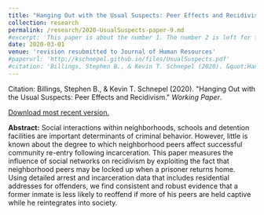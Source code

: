 ```yaml
---
title: "Hanging Out with the Usual Suspects: Peer Effects and Recidivism"
collection: research
permalink: /research/2020-UsualSuspects-paper-9.md
#excerpt: 'This paper is about the number 1. The number 2 is left for future work.'
date: 2020-03-01
venue: 'revision resubmitted to Journal of Human Resources'
#paperurl: 'http://kschnepel.github.io/files/UsualSuspects.pdf'
#citation: 'Billings, Stephen B., & Kevin T. Schnepel (2020). &quot;Hanging Out with the Usual Suspects: Peer Effects and Recidivism.&quot; <i>Working Paper</i>.'
---
```


Citation: Billings, Stephen B., & Kevin T. Schnepel (2020). &quot;Hanging Out with the Usual Suspects: Peer Effects and Recidivism.&quot; <i>Working Paper</i>.

[Download most recent version.](http://kschnepel.github.io/files/UsualSuspects.pdf) 

**Abstract:** Social interactions within neighborhoods, schools and detention facilities are important
determinants of criminal behavior. However, little is known about the degree to which
neighborhood peers affect successful community re-entry following incarceration. This
paper measures the influence of social networks on recidivism by exploiting the fact that
neighborhood peers may be locked up when a prisoner returns home. Using detailed
arrest and incarceration data that includes residential addresses for offenders, we find
consistent and robust evidence that a former inmate is less likely to reoffend if more of
his peers are held captive while he reintegrates into society.
